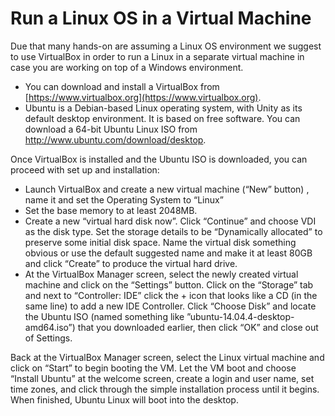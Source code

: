 # Run a Linux OS in a Virtual Machine

Due that many hands-on are assuming a Linux OS environment we suggest to use VirtualBox in order to run a Linux in a separate virtual machine in case you are working on top of a Windows environment.

- You can download and install a VirtualBox from [https://www.virtualbox.org](https://www.virtualbox.org).
- Ubuntu is a Debian-based Linux operating system, with Unity as its default desktop environment. It is based on free software. You can download a 64-bit Ubuntu Linux ISO from http://www.ubuntu.com/download/desktop.
 

Once VirtualBox is installed and the Ubuntu ISO is downloaded, you can proceed with set up and installation:

- Launch VirtualBox and create a new virtual machine (“New” button) , name it and set the Operating System to “Linux”
- Set the base memory to at least 2048MB.
- Create a new “virtual hard disk now”. Click “Continue” and choose VDI as the disk type. Set the storage details to be “Dynamically allocated” to preserve some initial disk space. Name the virtual disk something obvious or use the default suggested name and make it at least 80GB  and click “Create” to produce the virtual hard drive.
- At the VirtualBox Manager screen, select the newly created virtual machine and click on the “Settings” button. Click on the “Storage” tab and next to “Controller: IDE” click the + icon that looks like a CD (in the same line) to add a new IDE Controller. Click “Choose Disk” and locate the Ubuntu ISO (named something like ”ubuntu-14.04.4-desktop-amd64.iso”) that you downloaded earlier, then click “OK” and close out of Settings.

Back at the VirtualBox Manager screen, select the Linux virtual machine and click on “Start” to begin booting the VM. Let the VM boot and choose “Install Ubuntu” at the welcome screen, create a login and user name, set time zones, and click through the simple installation process until it begins. When finished, Ubuntu Linux will boot into the desktop.
